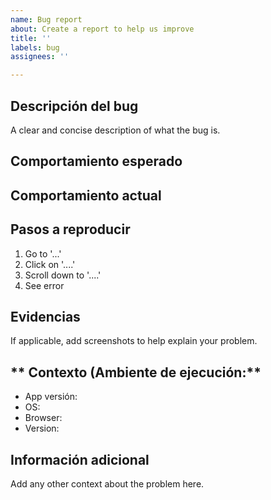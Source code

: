 ```yaml
---
name: Bug report
about: Create a report to help us improve
title: ''
labels: bug
assignees: ''

---
```


## **Descripción del bug**
A clear and concise description of what the bug is.

## **Comportamiento esperado**

## **Comportamiento actual**

## **Pasos a reproducir**
1. Go to '...'
2. Click on '....'
3. Scroll down to '....'
4. See error

## **Evidencias**
If applicable, add screenshots to help explain your problem.

## ** Contexto (Ambiente de ejecución:**
 - App versión:
 - OS: 
 - Browser:
 - Version:

## **Información adicional**
Add any other context about the problem here.
